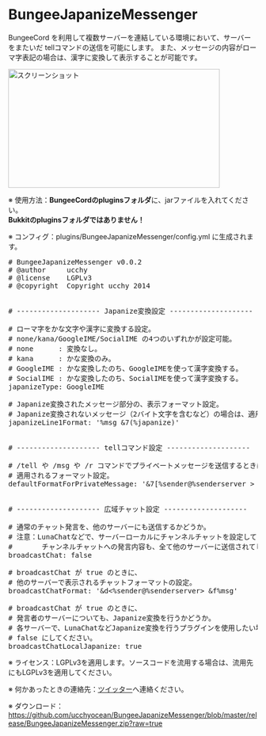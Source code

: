 BungeeJapanizeMessenger
========================

BungeeCord を利用して複数サーバーを連結している環境において、サーバーをまたいだ tellコマンドの送信を可能にします。
また、メッセージの内容がローマ字表記の場合は、漢字に変換して表示することが可能です。

<img src="https://github.com/ucchyocean/BungeeJapanizeMessenger/blob/master/release/bjm.png?raw=true" alt="スクリーンショット" width=427 height=240></img>


※ 使用方法：<b>BungeeCordのpluginsフォルダ</b>に、jarファイルを入れてください。<br/>
<b>Bukkitのpluginsフォルダではありません！</b>

※ コンフィグ：plugins/BungeeJapanizeMessenger/config.yml に生成されます。
<pre>
# BungeeJapanizeMessenger v0.0.2
# @author     ucchy
# @license    LGPLv3
# @copyright  Copyright ucchy 2014


# -------------------- Japanize変換設定 --------------------

# ローマ字をかな文字や漢字に変換する設定。
# none/kana/GoogleIME/SocialIME の4つのいずれかが設定可能。
# none      : 変換なし。
# kana      : かな変換のみ。
# GoogleIME : かな変換したのち、GoogleIMEを使って漢字変換する。
# SocialIME : かな変換したのち、SocialIMEを使って漢字変換する。
japanizeType: GoogleIME

# Japanize変換されたメッセージ部分の、表示フォーマット設定。
# Japanize変換されないメッセージ（2バイト文字を含むなど）の場合は、適用されません。
japanizeLine1Format: '%msg &7(%japanize)'


# -------------------- tellコマンド設定 --------------------

# /tell や /msg や /r コマンドでプライベートメッセージを送信するときに、
# 適用されるフォーマット設定。
defaultFormatForPrivateMessage: '&7[%sender@%senderserver > %reciever@%recieverserver] %msg'


# -------------------- 広域チャット設定 --------------------

# 通常のチャット発言を、他のサーバーにも送信するかどうか。
# 注意：LunaChatなどで、サーバーローカルにチャンネルチャットを設定している場合、
#       チャンネルチャットへの発言内容も、全て他のサーバーに送信されてしまいます。
broadcastChat: false

# broadcastChat が true のときに、
# 他のサーバーで表示されるチャットフォーマットの設定。
broadcastChatFormat: '&d&lt;%sender@%senderserver> &f%msg'

# broadcastChat が true のときに、
# 発言者のサーバーについても、Japanize変換を行うかどうか。
# 各サーバーで、LunaChatなどJapanize変換を行うプラグインを使用したい場合は、
# false にしてください。
broadcastChatLocalJapanize: true
</pre>

※ ライセンス：LGPLv3を適用します。ソースコードを流用する場合は、流用先にもLGPLv3を適用してください。

※ 何かあったときの連絡先：<a href="https://twitter.com/ucchy99">ツイッター</a>へ連絡ください。

※ ダウンロード：<br/>
https://github.com/ucchyocean/BungeeJapanizeMessenger/blob/master/release/BungeeJapanizeMessenger.zip?raw=true
